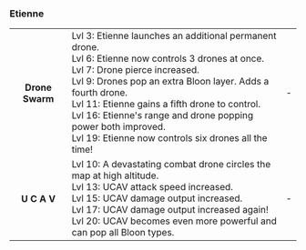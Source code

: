 ### Etienne


<table>
   <tr>
    <td align='center'>
        <h4>Drone Swarm</h4>
    </td>
    <td>
       Lvl 3: Etienne launches an additional permanent drone.<br/>Lvl 6: Etienne now controls 3 drones at once.<br/>Lvl 7: Drone pierce increased.<br/>Lvl 9: Drones pop an extra Bloon layer. Adds a fourth drone.<br/>Lvl 11: Etienne gains a fifth drone to control.<br/>Lvl 16: Etienne's range and drone popping power both improved.<br/>Lvl 19: Etienne now controls six drones all the time!
    </td>
    <td>
       -
    </td>
</tr><tr>
    <td align='center'>
        <h4>U C A V</h4>
    </td>
    <td>
       Lvl 10: A devastating combat drone circles the map at high altitude.<br/>Lvl 13: UCAV attack speed increased.<br/>Lvl 15: UCAV damage output increased.<br/>Lvl 17: UCAV damage output increased again!<br/>Lvl 20: UCAV becomes even more powerful and can pop all Bloon types.
    </td>
    <td>
       -
    </td>
</tr>
</table>